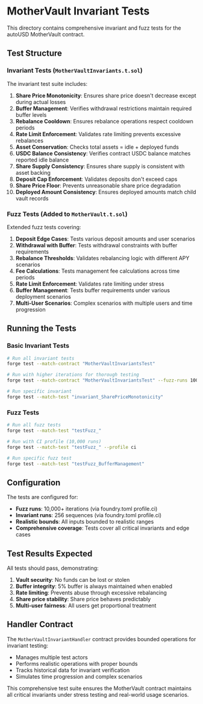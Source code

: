 # MotherVault Invariant Tests

This directory contains comprehensive invariant and fuzz tests for the autoUSD MotherVault contract.

## Test Structure

### Invariant Tests (`MotherVaultInvariants.t.sol`)

The invariant test suite includes:

1. **Share Price Monotonicity**: Ensures share price doesn't decrease except during actual losses
2. **Buffer Management**: Verifies withdrawal restrictions maintain required buffer levels
3. **Rebalance Cooldown**: Ensures rebalance operations respect cooldown periods
4. **Rate Limit Enforcement**: Validates rate limiting prevents excessive rebalances
5. **Asset Conservation**: Checks total assets = idle + deployed funds
6. **USDC Balance Consistency**: Verifies contract USDC balance matches reported idle balance
7. **Share Supply Consistency**: Ensures share supply is consistent with asset backing
8. **Deposit Cap Enforcement**: Validates deposits don't exceed caps
9. **Share Price Floor**: Prevents unreasonable share price degradation
10. **Deployed Amount Consistency**: Ensures deployed amounts match child vault records

### Fuzz Tests (Added to `MotherVault.t.sol`)

Extended fuzz tests covering:

1. **Deposit Edge Cases**: Tests various deposit amounts and user scenarios
2. **Withdrawal with Buffer**: Tests withdrawal constraints with buffer requirements
3. **Rebalance Thresholds**: Validates rebalancing logic with different APY scenarios
4. **Fee Calculations**: Tests management fee calculations across time periods
5. **Rate Limit Enforcement**: Validates rate limiting under stress
6. **Buffer Management**: Tests buffer requirements under various deployment scenarios
7. **Multi-User Scenarios**: Complex scenarios with multiple users and time progression

## Running the Tests

### Basic Invariant Tests
```bash
# Run all invariant tests
forge test --match-contract "MotherVaultInvariantsTest"

# Run with higher iterations for thorough testing
forge test --match-contract "MotherVaultInvariantsTest" --fuzz-runs 10000

# Run specific invariant
forge test --match-test "invariant_SharePriceMonotonicity"
```

### Fuzz Tests
```bash
# Run all fuzz tests
forge test --match-test "testFuzz_"

# Run with CI profile (10,000 runs)
forge test --match-test "testFuzz_" --profile ci

# Run specific fuzz test
forge test --match-test "testFuzz_BufferManagement"
```

## Configuration

The tests are configured for:
- **Fuzz runs**: 10,000+ iterations (via foundry.toml profile.ci)
- **Invariant runs**: 256 sequences (via foundry.toml profile.ci)
- **Realistic bounds**: All inputs bounded to realistic ranges
- **Comprehensive coverage**: Tests cover all critical invariants and edge cases

## Test Results Expected

All tests should pass, demonstrating:
1. **Vault security**: No funds can be lost or stolen
2. **Buffer integrity**: 5% buffer is always maintained when enabled
3. **Rate limiting**: Prevents abuse through excessive rebalancing
4. **Share price stability**: Share price behaves predictably
5. **Multi-user fairness**: All users get proportional treatment

## Handler Contract

The `MotherVaultInvariantHandler` contract provides bounded operations for invariant testing:
- Manages multiple test actors
- Performs realistic operations with proper bounds
- Tracks historical data for invariant verification
- Simulates time progression and complex scenarios

This comprehensive test suite ensures the MotherVault contract maintains all critical invariants under stress testing and real-world usage scenarios.